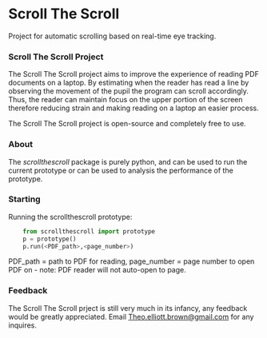# Scroll The Scroll
Project for automatic scrolling based on real-time eye tracking.
### Scroll The Scroll Project
The Scroll The Scroll project aims to improve the experience of reading PDF documents on a laptop. By estimating when the reader has read a line by observing the movement of the pupil the program can scroll accordingly. Thus, the reader can maintain focus on the upper portion of the screen therefore reducing strain and making reading on a laptop an easier process.

The Scroll The Scroll project is open-source and completely free to use.

### About
The *scrollthescroll* package is purely python, and can be used to run the current prototype or can be used to analysis the performance of the prototype.

### Starting
Running the scrollthescroll prototype:
```python
    from scrollthescroll import prototype
	p = prototype()
	p.run(<PDF_path>,<page_number>)
```
PDF_path = path to PDF for reading,
page_number = page number to open PDF on - note: PDF reader will not auto-open to page.

### Feedback
The Scroll The Scroll prject is still very much in its infancy, any feedback would be greatly appreciated. Email Theo.elliott.brown@gmail.com for any inquires.